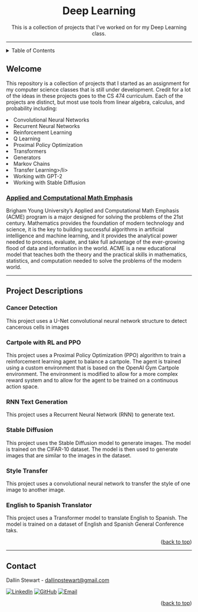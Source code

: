<a name="readme-top"></a>

<div align="center">
    <h1 align="center">Deep Learning</h1>
    <p align="center">
        This is a collection of projects that I've worked on for my Deep Learning class.
    </p>
</div>

<hr>

<!-- TABLE OF CONTENTS -->
<details>
  <summary>Table of Contents</summary>
  <ul>
    <li><a href="#welcome">Welcome</a></li>
    <li><a href="#cancer">Cancer Detection</a></li>
    <li><a href="#cartpole">Cartpole with RL and PPO</a></li>
    <li><a href="#rnn">RNN Text Generation</a></li>
    <li><a href="#stable">Stable Diffusion</a></li>
    <li><a href="#style">Style Transfer</a></li>
    <li><a href="#translator">English to Spanish Translator</a></li>
  </ul>
</details>

<!-- Welcome -->
## Welcome

This repository is a collection of projects that I started as an assignment for my computer science classes that is still 
under development. Credit for a lot of the ideas in these projects goes to the CS 474 curriculum.
Each of the projects are distinct, but most use tools from linear algebra, calculus, and probability 
including:
    <li>Convolutional Neural Networks</li>
    <li>Recurrent Neural Networks</li>
    <li>Reinforcement Learning</li>
    <li>Q Learning</li>
    <li>Proximal Policy Optimization</li>
    <li>Transformers</li>
    <li>Generators</li>
    <li>Markov Chains</li>
    <li>Transfer Learning>/li>
    <li>Working with GPT-2</li>
    <li>Working with Stable Diffusion</li>

### <a href="https://acme.byu.edu/">Applied and Computational Math Emphasis</a>

Brigham Young University’s Applied and Computational Math Emphasis (ACME) program is a major designed for solving the 
problems of the 21st century. Mathematics provides the foundation of modern technology and science, it is the key to 
building successful algorithms in artificial intelligence and machine learning, and it provides the analytical power 
needed to process, evaluate, and take full advantage of the ever-growing flood of data and information in the world. 
ACME is a new educational model that teaches both the theory and the practical skills in mathematics, statistics, and 
computation needed to solve the problems of the modern world.

<hr>

## Project Descriptions

### <a name="cancer">Cancer Detection</a>
This project uses a U-Net convolutional neural network structure to detect cancerous cells in images

### <a name="cartpole">Cartpole with RL and PPO</a>
This project uses a Proximal Policy Optimization (PPO) algorithm to train a reinforcement learning agent to balance a 
cartpole. The agent is trained using a custom environment that is based on the OpenAI Gym Cartpole environment. The 
environment is modified to allow for a more complex reward system and to allow for the agent to be trained on a 
continuous action space.

### <a name="rnn">RNN Text Generation</a>
This project uses a Recurrent Neural Network (RNN) to generate text.

### <a name="stable">Stable Diffusion</a>
This project uses the Stable Diffusion model to generate images. The model is trained on the CIFAR-10 dataset. The 
model is then used to generate images that are similar to the images in the dataset.

### <a name="style">Style Transfer</a>
This project uses a convolutional neural network to transfer the style of one image to another image.

### <a name="translator">English to Spanish Translator</a>
This project uses a Transformer model to translate English to Spanish. The model is trained on a dataset of English 
and Spanish General Conference taks.

<p align="right">(<a href="#readme-top">back to top</a>)</p>

<hr>

<!-- CONTACT -->
## Contact

Dallin Stewart - dallinpstewart@gmail.com

[![LinkedIn][linkedin-icon]][linkedin-url]
[![GitHub][github-icon]][github-url]
[![Email][email-icon]][email-url]


<p align="right">(<a href="#readme-top">back to top</a>)</p>


<!-- MARKDOWN LINKS & IMAGES -->
[Python-icon]: https://img.shields.io/badge/Python-3776AB?style=for-the-badge&logo=python&logoColor=white
[Python-url]: https://www.python.org/

[NumPy-icon]: https://img.shields.io/badge/NumPy-2596be?style=for-the-badge&logo=numpy&logoColor=white
[NumPy-url]: https://numpy.org/

[Pandas-icon]: https://img.shields.io/badge/Pandas-120756?style=for-the-badge&logo=pandas&logoColor=white
[Pandas-url]: https://pandas.pydata.org/


[linkedIn-icon]: https://img.shields.io/badge/LinkedIn-0077B5?style=for-the-badge&logo=linkedin&logoColor=white
[linkedIn-url]: https://www.linkedin.com/in/dallinstewart/

[github-icon]: https://img.shields.io/badge/GitHub-100000?style=for-the-badge&logo=github&logoColor=white
[github-url]: https://github.com/binDebug3

[Email-icon]: https://img.shields.io/badge/Email-D14836?style=for-the-badge&logo=gmail&logoColor=white
[Email-url]: mailto:dallinpstewart@gmail.com